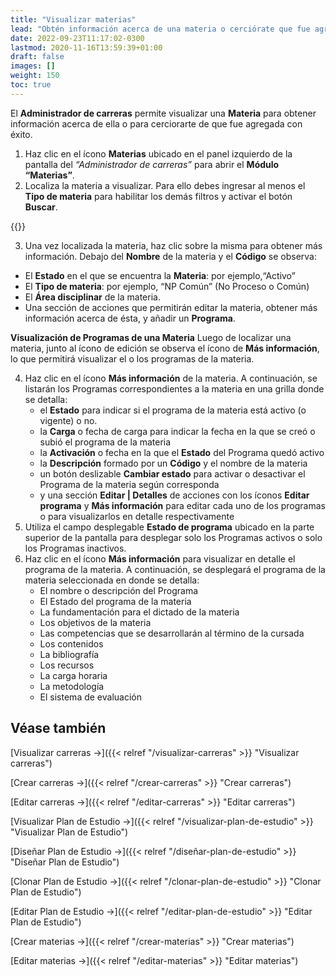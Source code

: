 ```yaml
---
title: "Visualizar materias"
lead: "Obtén información acerca de una materia o cerciórate que fue agregada con éxito."
date: 2022-09-23T11:17:02-0300
lastmod: 2020-11-16T13:59:39+01:00
draft: false
images: []
weight: 150
toc: true
---
```

El **Administrador de carreras** permite visualizar una **Materia** para obtener información acerca de ella o para cerciorarte de que fue agregada con éxito.

1. Haz clic en el ícono **Materias** ubicado en el panel izquierdo de la pantalla del _“Administrador de carreras”_ para abrir el **Módulo “Materias”**.
2. Localiza la materia a visualizar. Para ello debes ingresar al menos el **Tipo de materia** para habilitar los demás filtros y activar el botón **Buscar**.

{{<note text="Si no conoces el “Tipo de materia” podrás seleccionar la opción “Todos”.">}}
<br>

3. Una vez localizada la materia, haz clic sobre la misma para obtener más información.
Debajo del **Nombre** de la materia y el **Código** se observa:

 - El **Estado** en el que se encuentra la **Materia**: por ejemplo,“Activo”
 - El **Tipo de materia**: por ejemplo, “NP Común” (No Proceso o Común)
 - El **Área disciplinar** de la materia.
 - Una sección de acciones que permitirán editar la materia, obtener más información acerca de ésta, y añadir un **Programa**.


**Visualización de Programas de una Materia**
Luego de localizar una materia, junto al ícono de edición se observa el ícono de **Más información**, lo que permitirá visualizar el o los programas de la materia.

4. Haz clic en el ícono **Más información** de la materia. A continuación, se listarán los Programas correspondientes a la materia en una grilla donde se detalla:
    - el **Estado** para indicar si el programa de la materia está activo (o vigente) o no.
    - la **Carga** o fecha de carga para indicar la fecha en la que se creó o subió el programa de la materia
    - la **Activación** o fecha en la que el **Estado** del Programa quedó activo
    - la **Descripción** formado por un **Código** y el nombre de la materia
    - un botón deslizable **Cambiar estado** para activar o desactivar el Programa de la materia según corresponda
    - y una sección **Editar | Detalles** de acciones con los íconos **Editar programa** y **Más información** para editar cada uno de los programas o para visualizarlos en detalle respectivamente
5. Utiliza el campo desplegable **Estado de programa** ubicado en la parte superior de la pantalla para desplegar solo los Programas activos o solo los Programas inactivos.
6. Haz clic en el ícono **Más información** para visualizar en detalle el programa de la materia. A continuación, se desplegará el programa de la materia seleccionada en donde se detalla:
   - El nombre o descripción del Programa
   - El Estado del programa de la materia
   - La fundamentación para el dictado de la materia
   - Los objetivos de la materia
   - Las competencias que se desarrollarán al término de la cursada
   - Los contenidos
   - La bibliografía
   - Los recursos
   - La carga horaria
   - La metodología
   - El sistema de evaluación



## Véase también
[Visualizar carreras →]({{< relref "/visualizar-carreras" >}} "Visualizar carreras")

[Crear carreras →]({{< relref "/crear-carreras" >}} "Crear carreras")

[Editar carreras →]({{< relref "/editar-carreras" >}} "Editar carreras")

[Visualizar Plan de Estudio →]({{< relref "/visualizar-plan-de-estudio" >}} "Visualizar Plan de Estudio")

[Diseñar Plan de Estudio →]({{< relref "/diseñar-plan-de-estudio" >}} "Diseñar Plan de Estudio")

[Clonar Plan de Estudio →]({{< relref "/clonar-plan-de-estudio" >}} "Clonar Plan de Estudio")

[Editar Plan de Estudio →]({{< relref "/editar-plan-de-estudio" >}} "Editar Plan de Estudio")

[Crear materias →]({{< relref "/crear-materias" >}} "Crear materias")

[Editar materias →]({{< relref "/editar-materias" >}} "Editar materias")